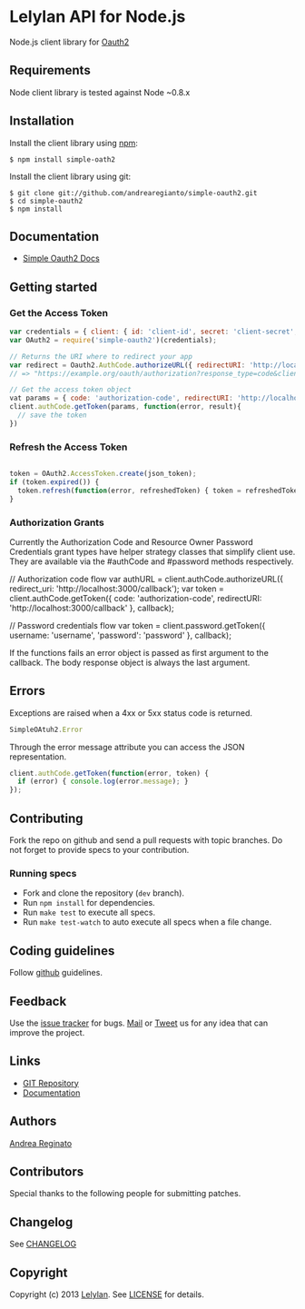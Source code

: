 # Lelylan API for Node.js

Node.js client library for [Oauth2](http://oauth.net/2/)


## Requirements

Node client library is tested against Node ~0.8.x


## Installation

Install the client library using [npm](http://npmjs.org/):

    $ npm install simple-oath2

Install the client library using git:

    $ git clone git://github.com/andrearegianto/simple-oauth2.git
    $ cd simple-oauth2
    $ npm install


## Documentation

* [Simple Oauth2 Docs](git://andreareginato.github.com/simple-oauth2)


## Getting started

### Get the Access Token

```javascript
var credentials = { client: { id: 'client-id', secret: 'client-secret', site: 'https://example.org' } };
var OAuth2 = require('simple-oauth2')(credentials);

// Returns the URI where to redirect your app
var redirect = Oauth2.AuthCode.authorizeURL({ redirectURI: 'http://localhost:3000/callback', scope: 'user', state: '02afe928b');
// => "https://example.org/oauth/authorization?response_type=code&client_id=client_id&redirect_uri=http://localhost:3000/callback&scope=user&state=02afe928b"

// Get the access token object
vat params = { code: 'authorization-code', redirectURI: 'http://localhost:3000/callback' }
client.authCode.getToken(params, function(error, result){
  // save the token
})
```

### Refresh the Access Token

```javascript

token = OAuth2.AccessToken.create(json_token);
if (token.expired()) {
  token.refresh(function(error, refreshedToken) { token = refreshedToken; })
}
```

### Authorization Grants

Currently the Authorization Code and Resource Owner Password Credentials grant types
have helper strategy classes that simplify client use. They are available via the #authCode
and #password methods respectively.

// Authorization code flow
var authURL = client.authCode.authorizeURL({ redirect_uri: 'http://localhost:3000/callback');
var token   = client.authCode.getToken({ code: 'authorization-code', redirectURI: 'http://localhost:3000/callback' }, callback);

// Password credentials flow
var token = client.password.getToken({ username: 'username', 'password': 'password' }, callback);

If the functions fails an error object is passed as first argument to the callback.
The body response object is always the last argument.

## Errors

Exceptions are raised when a 4xx or 5xx status code is returned.

```javascript
SimpleOAtuh2.Error
```

Through the error message attribute you can access the JSON representation.

```javascript
client.authCode.getToken(function(error, token) {
  if (error) { console.log(error.message); }
});
```

## Contributing

Fork the repo on github and send a pull requests with topic branches. Do not forget to
provide specs to your contribution.


### Running specs

* Fork and clone the repository (`dev` branch).
* Run `npm install` for dependencies.
* Run `make test` to execute all specs.
* Run `make test-watch` to auto execute all specs when a file change.


## Coding guidelines

Follow [github](https://github.com/styleguide/) guidelines.


## Feedback

Use the [issue tracker](http://github.com/lelylan/lelylan-node/issues) for bugs.
[Mail](mailto:touch@lelylan.com) or [Tweet](http://twitter.com/lelylan) us for any idea that can improve the project.


## Links

* [GIT Repository](http://github.com/andreareginato/simple-oauth2)
* [Documentation](http://andreareginato.github.com/simple-oauth2)


## Authors

[Andrea Reginato](http://twitter.com/andreareginato)


## Contributors

Special thanks to the following people for submitting patches.


## Changelog

See [CHANGELOG](simple-oauth2/blob/master/CHANGELOG.md)


## Copyright

Copyright (c) 2013 [Lelylan](http://lelylan.com). See [LICENSE](simple-oauth2/blob/master/LICENSE.md) for details.
